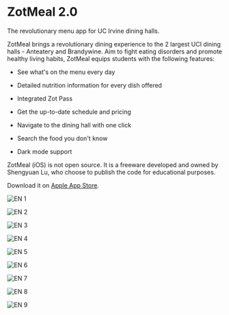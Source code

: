 # ZotMeal 2.0
The revolutionary menu app for UC Irvine dining halls. 

ZotMeal brings a revolutionary dining experience to the 2 largest UCI dining halls - Anteatery and Brandywine. Aim to fight eating disorders and promote healthy living habits, ZotMeal equips students with the following features:


- See what's on the menu every day

- Detailed nutrition information for every dish offered

- Integrated Zot Pass

- Get the up-to-date schedule and pricing

- Navigate to the dining hall with one click

- Search the food you don't know

- Dark mode support

ZotMeal (iOS) is not open source. It is a freeware developed and owned by Shengyuan Lu, who choose to publish the code for educational purposes.

Download it on [Apple App Store](https://apps.apple.com/us/app/zotmeal/id1551606266).

![EN 1](https://user-images.githubusercontent.com/70995597/149829843-58d264f9-a571-4e1f-8498-3a4cefde1c84.png)

![EN 2](https://user-images.githubusercontent.com/70995597/147644792-de7ef580-94a7-4e7a-9b35-76db915b140e.png)

![EN 3](https://user-images.githubusercontent.com/70995597/147644794-131b6ab0-5d7a-495f-8dcb-6d76e0c826c4.png)

![EN 4](https://user-images.githubusercontent.com/70995597/147644799-bee3c0a8-a0eb-4705-9a63-585d6abb64cd.png)

![EN 5](https://user-images.githubusercontent.com/70995597/147644803-fac0f7f4-880a-4de2-85cc-be7cb3ab5cef.png)

![EN 6](https://user-images.githubusercontent.com/70995597/147644804-148e51b3-fb94-499f-8317-62af9f5e2d6a.png)

![EN 7](https://user-images.githubusercontent.com/70995597/147644806-fd954aea-79bd-413e-beb8-dfd7bf209347.png)

![EN 8](https://user-images.githubusercontent.com/70995597/147644809-fc972a87-cbdb-41bb-b905-7daf97a673b0.png)

![EN 9](https://user-images.githubusercontent.com/70995597/147644810-c6d32651-4018-4102-ac20-0b6ce31c0278.png)
